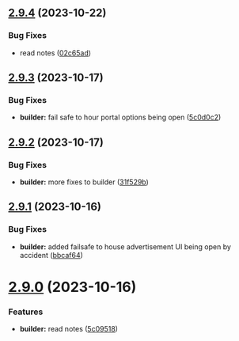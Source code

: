 ## [2.9.4](https://github.com/Torwent/wasp-free/compare/v2.9.3...v2.9.4) (2023-10-22)


### Bug Fixes

* read notes ([02c65ad](https://github.com/Torwent/wasp-free/commit/02c65ad6d3105311202c1d58151fbccdecb161a6))



## [2.9.3](https://github.com/Torwent/wasp-free/compare/v2.9.2...v2.9.3) (2023-10-17)


### Bug Fixes

* **builder:** fail safe to hour portal options being open ([5c0d0c2](https://github.com/Torwent/wasp-free/commit/5c0d0c2ffa322c260bd803313aa1101388073d5c))



## [2.9.2](https://github.com/Torwent/wasp-free/compare/v2.9.1...v2.9.2) (2023-10-17)


### Bug Fixes

* **builder:** more fixes to builder ([31f529b](https://github.com/Torwent/wasp-free/commit/31f529bcfa5e620e43233ecbb909e18e5c84d62f))



## [2.9.1](https://github.com/Torwent/wasp-free/compare/v2.9.0...v2.9.1) (2023-10-16)


### Bug Fixes

* **builder:** added failsafe to house advertisement UI being open by accident ([bbcaf64](https://github.com/Torwent/wasp-free/commit/bbcaf641f63e5e8882176dd1ede19f4e8da72306))



# [2.9.0](https://github.com/Torwent/wasp-free/compare/v2.8.12...v2.9.0) (2023-10-16)


### Features

* **builder:** read notes ([5c09518](https://github.com/Torwent/wasp-free/commit/5c09518874c2404d8ea5d9612975cf618cb6a8de))



